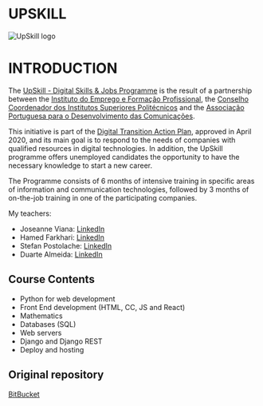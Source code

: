 # UPSKILL

![UpSkill logo](https://upskill.pt/wp-content/uploads/2020/03/cropped-APDC_UPSKILLS_Logo.png)

# INTRODUCTION

The [UpSkill - Digital Skills & Jobs Programme](https://upskill.pt/) is the
result of a partnership between the [Instituto do Emprego e Formação Profissional](https://www.iefp.pt/),
the [Conselho Coordenador dos Institutos Superiores Politécnicos](https://ccisp.pt/pt/inicio/) and the [Associação Portuguesa para o Desenvolvimento das Comunicações](https://www.apdc.pt/).

This initiative is part of the [Digital Transition Action Plan](https://eportugal.gov.pt/noticias/governo-lanca-plano-de-acao-para-a-transicao-digital), approved in April 2020,
and its main goal is to respond to the needs of companies with qualified
resources in digital technologies. In addition, the UpSkill programme offers
unemployed candidates the opportunity to have the necessary knowledge to start
a new career.

The Programme consists of 6 months of intensive training in specific areas of
information and communication technologies, followed by 3 months of on-the-job
training in one of the participating companies.

My teachers:

- Joseanne Viana: [LinkedIn](https://www.linkedin.com/in/joseanne-viana/)
- Hamed Farkhari: [LinkedIn](https://www.linkedin.com/in/hamed-farkhari/)
- Stefan Postolache: [LinkedIn](https://www.linkedin.com/in/stefan-postolache-185a23155/)
- Duarte Almeida: [LinkedIn](https://www.linkedin.com/in/duarte-almeida-2a1666159/)

## Course Contents

- Python for web development
- Front End development (HTML, CC, JS and React)
- Mathematics
- Databases (SQL)
- Web servers
- Django and Django REST
- Deploy and hosting

## Original repository

[BitBucket](https://bitbucket.org/BeatrizVarela/python-code/src/master/)
